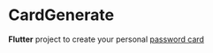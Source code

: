 # CardGenerate

**Flutter** project to create your personal [password card](https://www.passwordcard.org/en)
